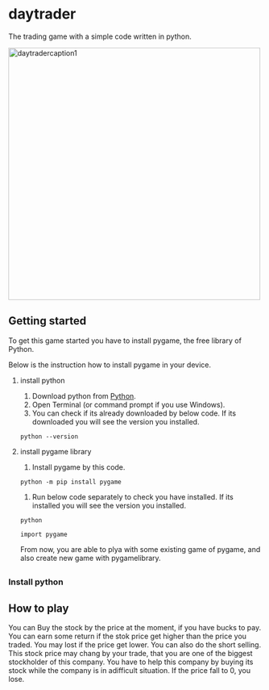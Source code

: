 # daytrader
The trading game with a simple code written in python.

<img width="500" alt="daytradercaption1" src="https://user-images.githubusercontent.com/75876484/103157065-c5bba980-47f2-11eb-9e0c-81fd6094c924.png">

## Getting started
To get this game started you have to install pygame, the free library of Python.

Below is the instruction how to install pygame in your device.
1. install python
    1. Download python from [Python](https://www.python.org/downloads/).
    1. Open Terminal (or command prompt if you use Windows).
    1. You can check if its already downloaded by below code. If its downloaded you will see the version you installed.
    ~~~
    python --version
    ~~~
1. install pygame library
    1. Install pygame by this code.
    ~~~
    python -m pip install pygame
    ~~~
    1. Run below code separately to check you have installed. If its installed you will see the version you installed.
    ~~~
    python
    ~~~
    
    ~~~
    import pygame
    ~~~
    From now, you are able to plya with some existing game of pygame, and also create new game with pygamelibrary.
##
### Install python



## How to play
You can Buy the stock by the price at the moment, if you have bucks to pay. You can earn some return if the stok price get higher than the price you traded. You may lost if the price get lower. You can also do the short selling.
This stock price may chang by your trade, that you are one of the biggest stockholder of this company. You have to help this company by buying its stock while the company is in adifficult situation. If the price fall to 0, you lose. 



